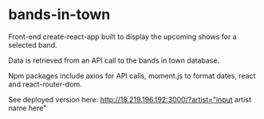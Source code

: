 # bands-in-town

Front-end create-react-app built to display the upcoming shows for a selected band.

Data is retrieved from an API call to the bands in town database.

Npm packages include axios for API calls, moment.js to format dates, react and react-router-dom. 

See deployed version here: http://18.219.196.192:3000/?artist="input artist name here"

